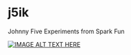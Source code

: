 # j5ik
Johnny Five Experiments from Spark Fun

[![IMAGE ALT TEXT HERE](http://img.youtube.com/vi/-JyDOHiEaF0/0.jpg)](http://www.youtube.com/watch?v=-JyDOHiEaF0)
